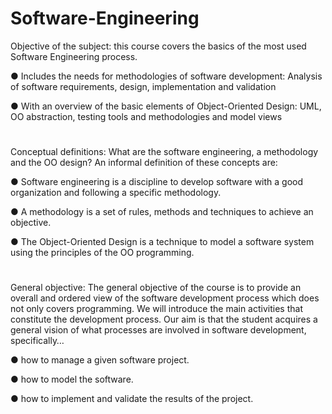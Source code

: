 # Software-Engineering

Objective of the subject: this course covers the basics of the most used Software Engineering process.

● Includes the needs for methodologies of software development: Analysis of software requirements, design, implementation and validation

● With an overview of the basic elements of Object-Oriented Design: UML, OO abstraction, testing tools and methodologies and model views
#
Conceptual definitions: What are the software engineering, a methodology and the OO design? An informal definition of these concepts are:

● Software engineering is a discipline to develop software with a good organization and following a specific methodology.

● A methodology is a set of rules, methods and techniques to achieve an objective.

● The Object-Oriented Design is a technique to model a software system using the principles of the OO programming.
#
General objective: The general objective of the course is to provide an overall and ordered view of the software development process which does not only covers programming. We will introduce the main activities that constitute the development process. Our aim is that the student acquires a general vision of what processes are involved in software development, specifically…

● how to manage a given software project.

● how to model the software.

● how to implement and validate the results of the project.
